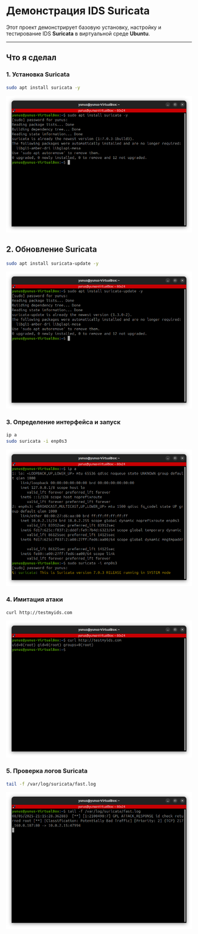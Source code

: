 # Демонстрация IDS Suricata

Этот проект демонстрирует базовую установку, настройку и тестирование IDS **Suricata** в виртуальной среде **Ubuntu**.

---

## Что я сделал

### 1. Установка Suricata
```bash
sudo apt install suricata -y
```

![123](https://github.com/erbaevy/YunusSecurityLab/blob/main/suricata/screenshots/1-install.png)

## 2. Обновление Suricata
```bash
sudo apt install suricata-update -y
```

![123](https://github.com/erbaevy/YunusSecurityLab/blob/main/suricata/screenshots/2-update.png)

### 3. Определение интерфейса и запуск
```bash
ip a
sudo suricata -i enp0s3
```

![123](https://github.com/erbaevy/YunusSecurityLab/blob/main/suricata/screenshots/3-start-listen.png)

### 4. Имитация атаки
```bash
curl http://testmyids.com
```
![123](https://github.com/erbaevy/YunusSecurityLab/blob/main/suricata/screenshots/4-attack.png)


### 5. Проверка логов Suricata
```bash
tail -f /var/log/suricata/fast.log
```
![123](https://github.com/erbaevy/YunusSecurityLab/blob/main/suricata/screenshots/5-check-logs.png)



